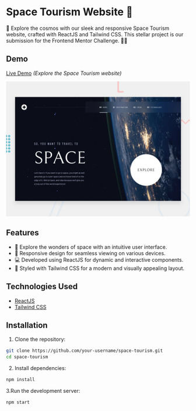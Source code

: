 # Space Tourism Website 🚀

🚀 Explore the cosmos with our sleek and responsive Space Tourism website, crafted with ReactJS and Tailwind CSS. This stellar project is our submission for the Frontend Mentor Challenge. 🌌✨


## Demo

[Live Demo](https://space-tourism-teal-omega.vercel.app/) *(Explore the Space Tourism website)*

![Design preview for the Space tourism website coding challenge](./preview.jpg)

## Features

- 🌌 Explore the wonders of space with an intuitive user interface.
- 🚀 Responsive design for seamless viewing on various devices.
- 💻 Developed using ReactJS for dynamic and interactive components.
- 🎨 Styled with Tailwind CSS for a modern and visually appealing layout.

## Technologies Used

- [ReactJS](https://reactjs.org/)
- [Tailwind CSS](https://tailwindcss.com/)

## Installation

1. Clone the repository:

```bash
git clone https://github.com/your-username/space-tourism.git
cd space-tourism
```
2. Install dependencies:
```bash
npm install
```
3.Run the development server:
```bash
npm start
```
